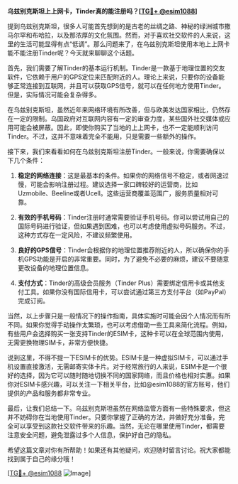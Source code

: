 **乌兹别克斯坦上上网卡，Tinder真的能注册吗？[[TG💪+ @esim1088](https://t.me/s/esim1088)]**

提到乌兹别克斯坦，很多人可能首先想到的是古老的丝绸之路、神秘的绿洲城市撒马尔罕和布哈拉，以及那浓厚的文化氛围。然而，对于喜欢社交软件的人来说，这里的生活可能显得有点“低调”。那么问题来了，在乌兹别克斯坦使用本地上上网卡能不能注册Tinder呢？今天就来聊聊这个话题。

首先，我们需要了解Tinder的基本运行机制。Tinder是一款基于地理位置的交友软件，它依赖于用户的GPS定位来匹配附近的人。理论上来说，只要你的设备能够正常连接到互联网，并且可以获取GPS信号，就可以在任何地方使用Tinder。但是，实际情况可能会复杂得多。

在乌兹别克斯坦，虽然近年来网络环境有所改善，但与欧美发达国家相比，仍然存在一定的限制。乌国政府对互联网内容有一定的审查力度，某些国外社交媒体或应用可能会被屏蔽。因此，即使你购买了当地的上上网卡，也不一定能顺利访问Tinder。不过，这并不意味着完全不能用，只是需要一些额外的操作。

接下来，我们来看看如何在乌兹别克斯坦注册Tinder。一般来说，你需要确保以下几个条件：

1. **稳定的网络连接**：这是最基本的条件。如果你的网络信号不稳定，或者网速过慢，可能会影响注册过程。建议选择一家口碑较好的运营商，比如Uzmobile、Beeline或者Ucell。这些运营商覆盖范围广，服务质量相对可靠。

2. **有效的手机号码**：Tinder注册时通常需要验证手机号码。你可以尝试用自己的国际号码进行验证，但如果遇到困难，也可以考虑使用虚拟号码服务。不过，这种方式存在一定风险，不建议频繁使用。

3. **良好的GPS信号**：Tinder会根据你的地理位置推荐附近的人，所以确保你的手机GPS功能是开启的非常重要。同时，为了避免不必要的麻烦，建议不要随意更改设备的地理位置信息。

4. **支付方式**：Tinder的高级会员服务（Tinder Plus）需要绑定信用卡或其他支付工具。如果你没有国际信用卡，可以尝试通过第三方支付平台（如PayPal）完成订阅。

当然，以上步骤只是一般情况下的操作指南，具体实施时可能会因个人情况而有所不同。如果你觉得手动操作太繁琐，也可以考虑借助一些工具来简化流程。例如，有些用户会选择购买一张支持Tinder的ESIM卡，这种卡可以在全球范围内使用，无需更换物理SIM卡，非常方便快捷。

说到这里，不得不提一下ESIM卡的优势。ESIM卡是一种虚拟SIM卡，可以通过手机设置直接激活，无需邮寄实体卡片。对于经常旅行的人来说，ESIM卡是一个很好的选择，因为它可以随时随地切换不同的国家网络，而且价格也相对实惠。如果你对ESIM卡感兴趣，可以关注一下相关平台，比如@esim1088的官方账号，他们提供的产品和服务都非常专业。

最后，让我们总结一下。乌兹别克斯坦虽然在网络监管方面有一些特殊要求，但这并不妨碍你在当地使用Tinder。只要你掌握了正确的方法，并做好充分准备，完全可以享受到这款社交软件带来的乐趣。当然，无论在哪里使用Tinder，都需要注意安全问题，避免泄露过多个人信息，保护好自己的隐私。

希望这篇文章对你有所帮助！如果还有其他疑问，欢迎随时留言讨论。祝大家都能找到属于自己的缘分哦！

[[TG💪+ @esim1088](https://t.me/s/esim1088) ![Image](https://i.postimg.cc/4NQfJmqS/Snipaste-2025-05-13-00-14-12.png)]